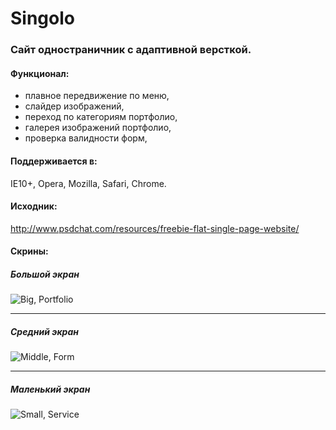 Singolo
=============

### Сайт одностраничник с адаптивной версткой.


#### Функционал:

- плавное передвижение по меню,
- слайдер изображений,
- переход по категориям портфолио,
- галерея изображений портфолио,
- проверка валидности форм,
 
#### Поддерживается в:

IE10+, Opera, Mozilla, Safari, Chrome.

#### Исходник:

<http://www.psdchat.com/resources/freebie-flat-single-page-website/>

#### Скрины:
##### Большой экран
![Big, Portfolio](http://oi62.tinypic.com/2wqba4z.jpg)
***
##### Средний экран
![Middle, Form](http://oi59.tinypic.com/2d8iaom.jpg)
***
##### Маленький экран
![Small, Service](http://oi61.tinypic.com/i52hy8.jpg)


